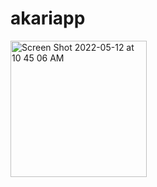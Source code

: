 # akariapp
<img width="218" alt="Screen Shot 2022-05-12 at 10 45 06 AM" src="https://user-images.githubusercontent.com/67251362/168102487-d29df55c-f1ca-4df9-aaaf-6e8e61e0dcf0.png">
